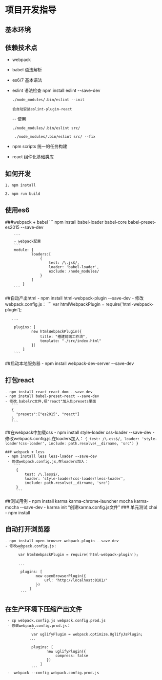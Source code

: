 # 项目开发指导

## 基本环境

## 依赖技术点
- webpack
- babel 语法解析
- es6/7 基本语法
- eslint 语法检查  npm install eslint --save-dev
    ```
    ./node_modules/.bin/eslint --init
    
    会自动安装eslint-plugin-react
    
    ```
    -- 使用
    ```
    ./node_modules/.bin/eslint src/
    
     ./node_modules/.bin/eslint src/ --fix

     ```

- npm scripts 统一的任务构建
- react 组件化基础类库 



## 如何开发

```
1. npm install

2. npm run build
```
## 使用es6
###webpack + babel
        ```
           npm install babel-loader babel-core babel-preset-es2015 --save-dev
        
        ```
        - webpack配置
        ```
        module: {
                loaders:[
                    {
                        test: /\.js$/,
                        loader: 'babel-loader',
                        exclude: /node_modules/
                    }
                ]
            }
        ```
##自动产出html
    - npm install html-webpack-plugin --save-dev
    - 修改webpack.config.js：
       ```
       var htmlWebpackPlugin = require('html-webpack-plugin');
       
       ...
       
        plugins: [
                new htmlWebpackPlugin({
                    title: "搭建前端工作流",
                    template: "./src/index.html"
                })
            ]
        ```
##启动本地服务器
    - npm install webpack-dev-server --save-dev
## 打包react
    - npm install react react-dom --save-dev
    - npm install babel-preset-react --save-dev
    - 修改.babelrc文件,把"react"加入到presets里面
       ```
       {
         "presets":["es2015", "react"]
       }
       ```
##在webpack中加载css
    - npm install style-loader css-loader --save-dev
    - 修改webpack.config.js,在loaders加入：
        ```
         {
             test: /\.css$/,
             loader: 'style-loader!css-loader',
             include: path.resolve(__dirname, 'src')
         }
         ```
   
    ### webpack + less
     - npm install less less-loader --save-dev
     - 修改webpack.config.js,在loaders加入：
        ```
         {
             test: /\.less$/,
             loader: 'style-loader!css-loader!less-loader',
             include: path.resolve(__dirname, 'src')
         }
         ```
         
##测试用例
    - npm install karma karma-chrome-launcher mocha karma-mocha --save-dev
    - karma init   “创建karma.config.js文件”
    ### 单元测试 chai
       - npm install 
       

## 自动打开浏览器       
    - npm install open-browser-webpack-plugin --save-dev
    - 修改webpack.config.js：
          ```
          var htmlWebpackPlugin = require('html-webpack-plugin');
          
          ...
          
           plugins: [
                  new openBrowserPlugin({
                      url: 'http://localhost:8181/'
                  })
               ]
           ```
## 在生产环境下压缩产出文件       
     - cp webpack.config.js webpack.config.prod.js
     - 修改webpack.config.prod.js：
               ```
                var uglifyPlugin = webpack.optimize.UglifyJsPlugin;   
               ...
               
                plugins: [
                       new uglifyPlugin({
                           compress: false
                       })
                    ]
                ```
     -  webpack --config webpack.config.prod.js
       
       
       

